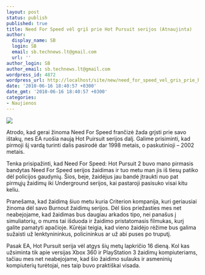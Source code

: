 ```yaml
---
layout: post
status: publish
published: true
title: Need For Speed vėl grįš prie Hot Pursuit serijos (Atnaujinta)
author:
  display_name: SB
  login: SB
  email: sb.technews.lt@gmail.com
  url: ''
author_login: SB
author_email: sb.technews.lt@gmail.com
wordpress_id: 4872
wordpress_url: http://localhost/site/new/need_for_speed_vel_gris_prie_hot_pursuit_serijos/
date: '2010-06-16 18:40:57 +0300'
date_gmt: '2010-06-16 18:40:57 +0300'
categories:
- Naujienos
---
```

<div class="imgright"><img src="http://t3.gstatic.com/images?q=tbn:MEHzfNUbuWuuTM:http://libsyn.com/images/needforspeed/N_logo.jpg"  /></div>
<p>Atrodo, kad gerai žinoma Need For Speed frančizė žada grįsti prie savo ištakų, nes EA ruošia naują Hot Puirsuit serijos dalį. Galime prisiminti, kad pirmoji šį vardą turinti dalis pasirodė dar 1998 metais, o paskutinioji – 2002 metais.</p>
<p>Tenka prisipažinti, kad Need For Speed: Hot Pursuit 2 buvo mano pirmasis bandytas Need For Speed serijos žaidimas ir tuo metu man jis iš tiesų patiko dėl policijos gaudynių. Šios, beje, žaidėjus jau bandė įtraukti nuo pat pirmųjų žaidimų iki Underground serijos, kai pastaroji pasisuko visai kitu keliu.</p>
<p>Pranešama, kad žaidimą šiuo metu kuria Criterion kompanija, kuri geriausiai žinoma dėl savo Burnout žaidimų serijos. Dėl šios priežasties mes net neabejojame, kad žaidimas bus daugiau arkados tipo, nei panašus į simuliatorių, o mums tai išduoda ir žaidimo pristatomasis filmukas, kurį galite pamatyti apačioje. Kūrėjai teigia, kad vieno žaidėjo rėžime bus galima sužaisti už lenktynininkus, policininkus ar už abi puses po truputį.</p>
<p>Pasak EA, Hot Pursuit serija vėl atgys šių metų lapkričio 16 dieną. Kol kas užsiminta tik apie versijas Xbox 360 ir PlayStation 3 žaidimų kompiuteriams, tačiau mes net neabejojame, kad šio žaidimo sulauks ir asmeninių kompiuterių turėtojai, nes taip buvo praktiškai visada.</p>
<p><object width="600" height="363"><param name="movie" value="http://www.youtube.com/v/9hJQRSB6IqE&hl=en_GB&fs=1&"></param><param name="allowFullScreen" value="true"></param><param name="allowscriptaccess" value="always"></param><embed src="http://www.youtube.com/v/9hJQRSB6IqE&hl=en_GB&fs=1&" type="application/x-shockwave-flash" allowscriptaccess="always" allowfullscreen="true" width="600" height="363"></embed></object></p>
<p><object width="600" height="363"><param name="movie" value="http://www.youtube.com/v/eqq257lhybE&hl=en_GB&fs=1&"></param><param name="allowFullScreen" value="true"></param><param name="allowscriptaccess" value="always"></param><embed src="http://www.youtube.com/v/eqq257lhybE&hl=en_GB&fs=1&" type="application/x-shockwave-flash" allowscriptaccess="always" allowfullscreen="true" width="600" height="363"></embed></object></p>
